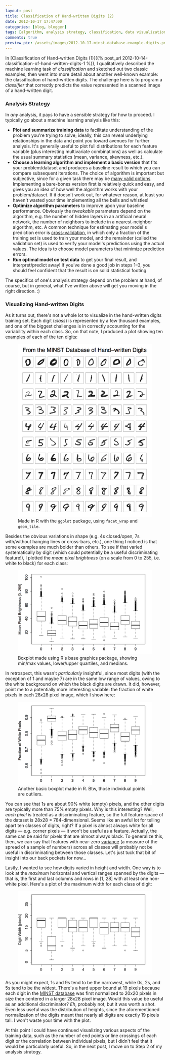 ```yaml
---
layout: post
title: Classification of Hand-written Digits (2)
date: 2012-10-17 17:47:00
categories: [blog, blogger]
tags: [algorithm, analysis strategy, classification, data visualization, hand-written digits, machine learning, optimization]
comments: true
preview_pic: /assets/images/2012-10-17-minst-database-example-digits.png
---
```


In [Classification of Hand-written Digits (1)]({% post_url 2012-10-14-classification-of-hand-written-digits-1 %}), I qualitatively described the machine learning task of _classification_ and sketched out two classic examples, then went into more detail about another well-known example: the classification of hand-written digits. The challenge here is to program a _classifier_ that correctly predicts the value represented in a scanned image of a hand-written digit.

### Analysis Strategy

In _any_ analysis, it pays to have a sensible strategy for how to proceed. I typically go about a machine learning analysis like this:

- __Plot and summarize training data__ to facilitate understanding of the problem you're trying to solve; ideally, this can reveal underlying relationships in the data and point you toward avenues for further analysis. It's generally useful to plot full distributions for each feature variable (plus interesting multivariate combinations) as well as calculate the usual summary statistics (mean, variance, skewness, etc.).
- __Choose a learning algorithm and implement a basic version__ that fits your problem/dataset and produces a baseline result to which you can compare subsequent iterations. The choice of algorithm is important but subjective, since for a given task there may be [many valid options](http://en.wikipedia.org/wiki/List_of_machine_learning_algorithms). Implementing a bare-bones version first is relatively quick and easy, and gives you an idea of how well the algorithm works with your problem/dataset. If it doesn't work out, for whatever reason, at least you haven't wasted your time implementing all the bells and whistles!
- __Optimize algorithm parameters__ to improve upon your baseline performance. Obviously the _tweakable_ parameters depend on the algorithm, e.g. the number of hidden layers in an artificial neural network, the number of neighbors to include in a nearest-neighbor algorithm, etc. A common technique for estimating your model's prediction error is [cross-validation](http://en.wikipedia.org/wiki/Cross-validation_(statistics)), in which only a fraction of the training set is used to train your model, and the remainder (called the validation set) is used to verify your model's predictions using the actual values. The idea is to choose model parameters that minimize prediction errors.
- __Run optimal model on test data__ to get your final result, and interpret/predict away! If you've done a good job in steps 1–3, you should feel confident that the result is on solid statistical footing.

The specifics of one's analysis strategy depend on the problem at hand, of course, but in general, what I've written above will get you moving in the right direction. :)

### Visualizing Hand-written Digits

As it turns out, there's not a whole lot to visualize in the hand-written digits training set. Each digit (_class_) is represented by a few thousand examples, and one of the biggest challenges is in correctly accounting for the variability within each class. So, on that note, I produced a plot showing ten examples of each of the ten digits:

<figure>
  <img class="halfw" src="/assets/images/2012-10-17-minst-database-example-digits.png" alt="2012-10-17-minst-database-example-digits.png">
  <figcaption>Made in R with the <code>ggplot</code> package, using <code>facet_wrap</code> and <code>geom_tile</code>.</figcaption>
</figure>
<!--more-->

Besides the obvious variations in shape (e.g. 4s closed/open, 7s with/without hanging lines or cross-bars, etc.), one thing I noticed is that some examples are much bolder than others. To see if that varied systematically by digit (which could potentially be a useful discriminating feature!), I plotted the _mean pixel brightness_ (on a scale from 0 to 255, i.e. white to black) for each class:

<figure>
  <img class="tqw" src="/assets/images/2012-10-17-digit-mean-pix-bright.png" alt="2012-10-17-digit-mean-pix-bright.png">
  <figcaption>Boxplot made using R's base graphics package, showing min/max values, lower/upper quartiles, and medians.</figcaption>
</figure>

In retrospect, this wasn't _particularly_ insightful, since most digits (with the exception of 1 and maybe 7) are in the same low range of values, owing to the white background on which the black digits are drawn. It did, however, point me to a potentially more interesting variable: the fraction of white pixels in each 28x28 pixel image, which I show here:

<figure>
  <img class="tqw" src="/assets/images/2012-10-17-digit-frac-white.png" alt="2012-10-17-digit-frac-white.png">
  <figcaption>Another basic boxplot made in R. Btw, those individual points are outliers.</figcaption>
</figure>

You can see that 1s are about 90% white (empty) pixels, and the other digits are typically more than 75% empty pixels. Why is this interesting? Well, _each pixel_ is treated as a discriminating feature, so the full feature-space of the dataset is 28x28 = 784-dimensional. Seems like an awful lot for telling apart ten classes of digits, right? If a pixel is almost always white for all digits — e.g. corner pixels — it won't be useful as a feature. Actually, the same can be said for pixels that are almost always black. To generalize this, then, we can say that features with near-zero [variance](http://en.wikipedia.org/wiki/Variance) (a measure of the spread of a sample of numbers) across all classes will probably not be useful in discriminating between those classes. Let's just tuck that bit of insight into our back pockets for now...

Lastly, I wanted to see how digits varied in height and width. One way is to look at the _maximum_ horizontal and vertical ranges spanned by the digits — that is, the first and last columns and rows in [1, 28] with at least one non-white pixel. Here's a plot of the maximum width for each class of digit:

<figure>
  <img class="tqw" src="/assets/images/2012-10-17-digit-width.png" alt="2012-10-17-digit-width.png">
</figure>

As you might expect, 1s and 9s tend to be the narrowest, while 0s, 2s, and 5s tend to be the widest. There's a hard upper bound at 19 pixels because each digit in the [MINST database](http://yann.lecun.com/exdb/mnist/index.html) was first normalized to 20x20 pixels in size then centered in a larger 28x28 pixel image. Would this value be useful as an additional discriminator? _Eh_, probably not, but it was worth a shot. Even less useful was the distribution of heights, since the aforementioned normalization of the digits meant that nearly all digits are exactly 19 pixels tall. I won't waste your time with the plot.

At this point I could have continued visualizing various aspects of the training data, such as the number of end points or line crossings of each digit or the correlation between individual pixels, but I didn't feel that it would be particularly useful. So, in the next post, I move on to Step 2 of my analysis strategy.
